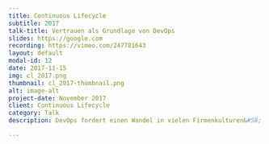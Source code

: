 ```yaml
---
title: Continuous Lifecycle
subtitle: 2017
talk-title: Vertrauen als Grundlage von DevOps
slides: https://google.com
recording: https://vimeo.com/247781643
layout: default
modal-id: 12
date: 2017-11-15
img: cl_2017.png
thumbnail: cl_2017-thumbnail.png
alt: image-alt
project-date: November 2017
client: Continuous Lifecycle
category: Talk
description: DevOps fordert einen Wandel in vielen Firmenkulturen&#58; weg vom Expertensilo, hin zu kleinen, autonom arbeitenden Teams. Wie können diese Teams durch DevOps gestärkt werden, und was braucht es, um effektive, schnelle und agile Teams aufzubauen? Durch Beobachtungen und Trainings von vielen Teams innerhalb seines Unternehmens konnte Dirk feststellen, dass Vertrauen innerhalb des Teams immer wieder das entscheidende Kriterium für eine erfolgreiche Arbeitsweise darstellt. Aber was ist Vertrauen? Hilft es wirklich in einer DevOps-Transformation? Wie kann Vertrauen erzeugt oder gestärkt werden? Dirk wird Erfahrungen und Praxisbeispiele geben, die zeigen, wie DevOps-Transformationen auf Basis von Vertrauen gelingen können.

---
```

